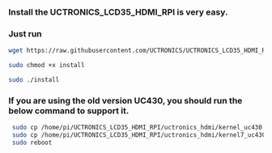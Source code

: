 ### Install the UCTRONICS_LCD35_HDMI_RPI is very easy.<br>
 ### Just run 
```Bash
wget https://raw.githubusercontent.com/UCTRONICS/UCTRONICS_LCD35_HDMI_RPI/master/install
```
```Bash
sudo chmod +x install
```
```Bash
sudo ./install 
```
### If you are using the old version UC430, you should run the below command to support it.
```bash
 sudo cp /home/pi/UCTRONICS_LCD35_HDMI_RPI/uctronics_hdmi/kernel_uc430.img /boot/kernel.img
 sudo cp /home/pi/UCTRONICS_LCD35_HDMI_RPI/uctronics_hdmi/kernel7_uc430.img /boot/kernel7.img
 sudo reboot
```
